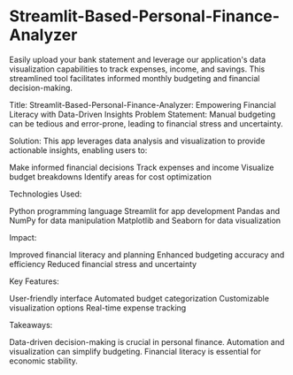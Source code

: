 # Streamlit-Based-Personal-Finance-Analyzer
Easily upload your bank statement and leverage our application's data visualization capabilities to track expenses, income, and savings. This streamlined tool facilitates informed monthly budgeting and financial decision-making.


Title:  Streamlit-Based-Personal-Finance-Analyzer: Empowering Financial Literacy with Data-Driven Insights
Problem Statement: Manual budgeting can be tedious and error-prone, leading to financial stress and uncertainty.

Solution: This app leverages data analysis and visualization to provide actionable insights, enabling users to:

Make informed financial decisions
Track expenses and income
Visualize budget breakdowns
Identify areas for cost optimization

Technologies Used:

Python programming language
Streamlit for app development
Pandas and NumPy for data manipulation
Matplotlib and Seaborn for data visualization

Impact:

Improved financial literacy and planning
Enhanced budgeting accuracy and efficiency
Reduced financial stress and uncertainty

Key Features:

User-friendly interface
Automated budget categorization
Customizable visualization options
Real-time expense tracking

Takeaways:

Data-driven decision-making is crucial in personal finance.
Automation and visualization can simplify budgeting.
Financial literacy is essential for economic stability.
